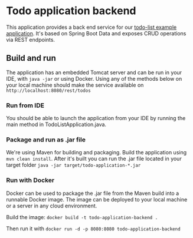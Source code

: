 # Todo application backend

This application provides a back end service for our [todo-list example application](https://github.com/acntech/todo-application-frontend).
It's based on Spring Boot Data and exposes CRUD operations via REST endpoints.

## Build and run

The application has an embedded Tomcat server and can be run in your IDE, with `java -jar` or using Docker.
Using any of the methods below on your local machine should make the service available on `http://localhost:8080/rest/todos`

### Run from IDE

You should be able to launch the application from your IDE by running the main method in TodoListApplication.java.

### Package and run as .jar file

We're using Maven for building and packaging. Build the application using `mvn clean install`.
After it's built you can run the .jar file located in your target folder `java -jar target/todo-application-*.jar`

### Run with Docker

Docker can be used to package the .jar file from the Maven build into a runnable Docker image.
The image can be deployed to your local machine or a server in any cloud environment.

Build the image: `docker build -t todo-application-backend .`

Then run it with `docker run -d -p 8080:8080 todo-application-backend`
